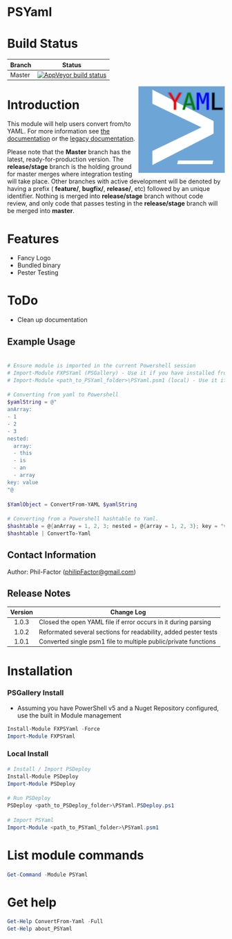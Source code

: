 # PSYaml

# Build Status

|Branch | Status |
|-------|:--------:|
|Master |[![AppVeyor build status](https://ci.appveyor.com/api/projects/status/github/pezhore/PSYaml?branch=master&svg=true)](https://ci.appveyor.com/project/pezhore/PSYaml/branch/master)|

<img src=".\Media\YAML_PS.png" height="200" align="right" />

# Introduction
This module will help users convert from/to YAML. For more information see [the documentation](./Documentation.md) or the [legacy documentation](./Legacy_Documentation.adoc).

Please note that the **Master** branch has the latest, ready-for-production version. The **release/stage** branch is the holding ground for master merges where integration testing will take place. Other branches with active development will be denoted by having a prefix ( **feature/**, **bugfix/**, **release/**, etc) followed by an unique identifier. Nothing is merged into **release/stage** branch without code review, and only code that passes testing in the **release/stage** branch will be merged into **master**.

# Features
* Fancy Logo
* Bundled binary
* Pester Testing

# ToDo
* Clean up documentation

## Example Usage
```PowerShell

# Ensure module is imported in the current Powershell session
# Import-Module FXPSYaml (PSGallery) - Use it if you have installed from PSGallery.
# Import-Module <path_to_PSYaml_folder>\PSYaml.psm1 (local) - Use it if you have installed it locally.

# Converting from yaml to Powershell
$yamlString = @"
anArray:
- 1
- 2
- 3
nested:
  array:
  - this
  - is
  - an
  - array
key: value
"@

$YamlObject = ConvertFrom-YAML $yamlString

# Converting from a Powershell hashtable to Yaml.
$hashtable = @{anArray = 1, 2, 3; nested = @{array = 1, 2, 3}; key = "value"}
$hashtable | ConvertTo-Yaml
```

## Contact Information
Author: Phil-Factor (philipFactor@gmail.com)

## Release Notes
|  Version  | Change Log                                                        |
| :-------: | ----------------------------------------------------------------- |
|  1.0.3    | Closed the open YAML file if error occurs in it during parsing    |
|  1.0.2    | Reformated several sections for readability, added pester tests   |
|  1.0.1    | Converted single psm1 file to multiple public/private functions   |

# Installation
### PSGallery Install
* Assuming you have PowerShell v5 and a Nuget Repository configured, use the built in Module management
```powershell
Install-Module FXPSYaml -Force
Import-Module FXPSYaml
```
### Local Install
```powershell
# Install / Import PSDeploy
Install-Module PSDeploy
Import-Module PSDeploy

# Run PSDeploy
PSDeploy <path_to_PSDeploy_folder>\PSYaml.PSDeploy.ps1

# Import PSYaml
Import-Module <path_to_PSYaml_folder>\PSYaml.psm1
```
# List module commands
```powershell
Get-Command -Module PSYaml
```
# Get help
```powershell
Get-Help ConvertFrom-Yaml -Full
Get-Help about_PSYaml
```
